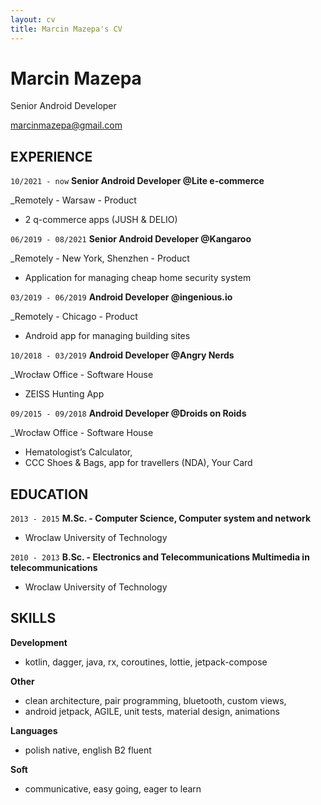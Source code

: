 ```yaml
---
layout: cv
title: Marcin Mazepa's CV
---
```

# Marcin Mazepa
Senior Android Developer

<div id="webaddress">
<a href="mailto:marcinmazepa@gmail.com">marcinmazepa@gmail.com</a>
</div>


## EXPERIENCE

`10/2021 - now`
__Senior Android Developer @Lite e-commerce__

_Remotely - Warsaw - Product
- 2 q-commerce apps (JUSH & DELIO)

`06/2019 - 08/2021`
__Senior Android Developer @Kangaroo__

_Remotely - New York, Shenzhen - Product
- Application for managing cheap home security system

`03/2019 - 06/2019`
__Android Developer @ingenious.io__

_Remotely - Chicago - Product
- Android app for managing building sites

`10/2018 - 03/2019`
__Android Developer @Angry Nerds__

_Wrocław Office - Software House
- ZEISS Hunting App

`09/2015 - 09/2018`
__Android Developer @Droids on Roids__

_Wrocław Office - Software House
- Hematologist’s Calculator,
- CCC Shoes & Bags, app for travellers (NDA), Your Card


## EDUCATION

`2013 - 2015`
__M.Sc. - Computer Science, Computer system and network__
- Wroclaw University of Technology

`2010 - 2013`
__B.Sc. - Electronics and Telecommunications Multimedia in telecommunications__
- Wroclaw University of Technology

## SKILLS

__Development__
- kotlin, dagger, java, rx, coroutines, lottie, jetpack-compose

__Other__
- clean architecture, pair programming, bluetooth, custom views,
- android jetpack, AGILE, unit tests, material design, animations

__Languages__
- polish native, english B2 fluent

__Soft__
- communicative, easy going, eager to learn


<!-- ### Footer

Last updated: May 2013 -->


